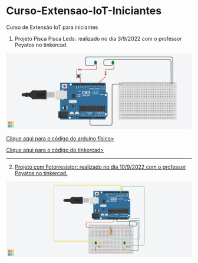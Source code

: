 # Curso-Extensao-IoT-Iniciantes
Curso de Extensão IoT para iniciantes

1) Projeto Pisca Pisca Leds: realizado no dia 3/9/2022 com o professor Poyatos no tinkercad.
<img src="Pisca pisca.png">


<a href="piscapisca.ino.txt">Clique aqui para o código do arduino físico>

<a href="Bodacious Hillar.brd">Clique aqui para o código do tinkercad>

_________________________________________________________________________


2) Projeto com Fotorresistor: realizado no dia 10/9/2022 com o professor Poyatos no tinkercad.
<img src="Fotorresistor.png">

